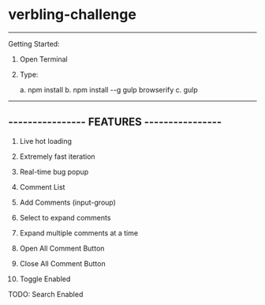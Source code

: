 # verbling-challenge


------------------------------------------


Getting Started:  
  1. Open Terminal
  2. Type: 

     a. npm install
     b. npm install --g gulp browserify
     c. gulp



------------------------------------------
---------------- FEATURES ----------------
------------------------------------------

1. Live hot loading

2. Extremely fast iteration

3. Real-time bug popup

4. Comment List

5. Add Comments (input-group)

6. Select to expand comments

7. Expand multiple comments at a time

8. Open All Comment Button

9. Close All Comment Button

10. Toggle Enabled


TODO:  Search Enabled

